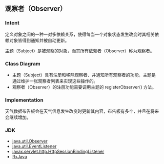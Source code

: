 ## 观察者（Observer）

### Intent

定义对象之间的一种一对多依赖关系，使得每当一个对象状态发生改变时其相关依赖对象皆得到通知并被自动更新。

主题（Subject）是被观察的对象，而其所有依赖者（Observer）称为观察者。

### Class Diagram

- 主题（Subject）具有注册和移除观察者、并通知所有观察者的功能，主题是通过维护一张观察者列表来实现这些操作的。
- 观察者（Observer）的注册功能需要调用主题的 registerObserver() 方法。

### Implementation

天气数据布告板会在天气信息发生改变时更新其内容，布告板有多个，并且在将来会继续增加。

### JDK

- [java.util.Observer](http://docs.oracle.com/javase/8/docs/api/java/util/Observer.html)
- [java.util.EventListener](http://docs.oracle.com/javase/8/docs/api/java/util/EventListener.html)
- [javax.servlet.http.HttpSessionBindingListener](http://docs.oracle.com/javaee/7/api/javax/servlet/http/HttpSessionBindingListener.html)
- [RxJava](https://github.com/ReactiveX/RxJava)